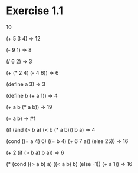 Exercise 1.1
==============

10

(+ 5 3 4) => 12

(- 9 1) => 8

(/ 6 2) => 3

(+ (* 2 4) (- 4 6)) => 6

(define a 3) => 3

(define b (+ a 1)) => 4

(+ a b (* a b)) => 19

(= a b) => #f

(if (and (> b a) (< b (* a b)))
	b
	a) => 4

(cond ((= a 4) 6)
	((= b 4) (+ 6 7 a))
	(else 25)) => 16

(+ 2 (if (> b a) b a)) => 6

(* (cond ((> a b) a)
		 ((< a b) b)
		 (else -1))
	(+ a 1)) => 16

